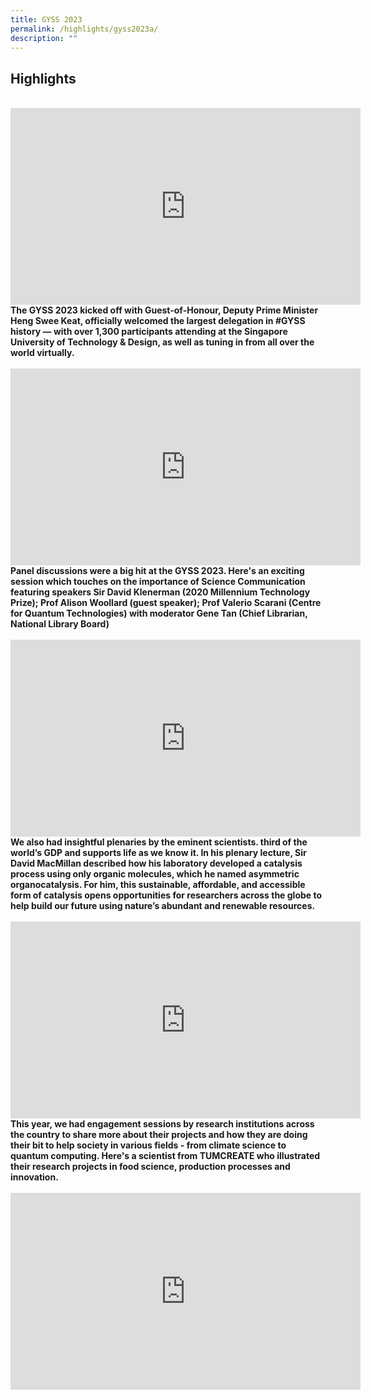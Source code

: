 ```yaml
---
title: GYSS 2023
permalink: /highlights/gyss2023a/
description: ""
---
```

## **Highlights** ##
<br>
<iframe width="560" height="315" src="https://www.youtube.com/embed/VP1N_-Cz9Xs" title="YouTube video player" frameborder="0" allow="accelerometer; autoplay; clipboard-write; encrypted-media; gyroscope; picture-in-picture; web-share" allowfullscreen=""></iframe>
<br>
<b>The GYSS 2023 kicked off with Guest-of-Honour, Deputy Prime Minister Heng Swee Keat, officially welcomed the largest delegation in #GYSS history — with over 1,300 participants attending at the Singapore University of Technology &amp; Design, as well as tuning in from all over the world virtually.</b><br>
<br>
<iframe width="560" height="315" src="https://www.youtube.com/embed/0o39J6CEOQ8" title="YouTube video player" frameborder="0" allow="accelerometer; autoplay; clipboard-write; encrypted-media; gyroscope; picture-in-picture; web-share" allowfullscreen=""></iframe>
<br>
<b> Panel discussions were a big hit at the GYSS 2023. Here's an exciting session which touches on the importance of Science Communication featuring speakers Sir David Klenerman (2020 Millennium Technology Prize); Prof Alison Woollard (guest speaker); Prof Valerio Scarani (Centre for Quantum Technologies) with moderator Gene Tan (Chief Librarian, National Library Board)</b>
<br>
<br>
<iframe width="560" height="315" src="https://www.youtube.com/embed/yfNwqDMxrek" title="YouTube video player" frameborder="0" allow="accelerometer; autoplay; clipboard-write; encrypted-media; gyroscope; picture-in-picture; web-share" allowfullscreen=""></iframe><br>
<b>We also had insightful plenaries by the eminent scientists. third of the world’s GDP and supports life as we know it. In his plenary lecture, Sir David MacMillan described how his laboratory developed a catalysis process using only organic molecules, which he named asymmetric organocatalysis. For him, this sustainable, affordable, and accessible form of catalysis opens opportunities for researchers across the globe to help build our future using nature’s abundant and renewable resources.</b>
<br>
<br>
<iframe width="560" height="315" src="https://www.youtube.com/embed/6ETA3K5-vj8" title="YouTube video player" frameborder="0" allow="accelerometer; autoplay; clipboard-write; encrypted-media; gyroscope; picture-in-picture; web-share" allowfullscreen=""></iframe>
<br>
<b>This year, we had engagement sessions by research institutions across the country to share more about their projects and how they are doing their bit to help society in various fields - from climate science to quantum computing. Here's a scientist from TUMCREATE who illustrated their research projects in food science, production processes and innovation.</b>
<br>
<br>
<iframe width="560" height="315" src="https://www.youtube.com/embed/6ETA3K5-vj8" title="YouTube video player" frameborder="0" allow="accelerometer; autoplay; clipboard-write; encrypted-media; gyroscope; picture-in-picture; web-share" allowfullscreen=""></iframe>